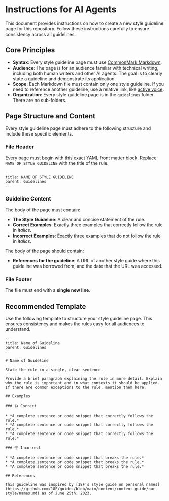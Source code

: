 # Instructions for AI Agents

This document provides instructions on how to create a new style guideline page for this repository. Follow these instructions carefully to ensure consistency across all guidelines.


## Core Principles

* **Syntax**: Every style guideline page must use [CommonMark Markdown](https://commonmark.org/).
* **Audience**: The page is for an audience familiar with technical writing, including both human writers and other AI agents. The goal is to clearly state a guideline and demonstrate its application.
* **Scope**: Each Markdown file must contain only one style guideline. If you need to reference another guideline, use a relative link, like [active voice](./active-voice).
* **Organization**: Every style guideline page is in the `guidelines` folder. There are no sub-folders.

## Page Structure and Content 

Every style guideline page must adhere to the following structure and include these specific elements.

### File Header

Every page must begin with this exact YAML front matter block. Replace `NAME OF STYLE GUIDELINE` with the title of the rule.

```
---
title: NAME OF STYLE GUIDELINE
parent: Guidelines
---
```

### Guideline Content

The body of the page must contain:

* **The Style Guideline**: A clear and concise statement of the rule.
* **Correct Examples**: Exactly three examples that correctly follow the rule in *italics*.
* **Incorrect Examples**: Exactly three examples that do not follow the rule in *italics*.

The body of the page should contain:

* **References for the guideline**: A URL of another style guide where this guideline was borrowed from, and the date that the URL was accessed.

### File Footer

The file must end with a **single new line**.

## Recommended Template

Use the following template to structure your style guideline page. This ensures consistency and makes the rules easy for all audiences to understand.

```
---
title: Name of Guideline
parent: Guidelines
---

# Name of Guideline

State the rule in a single, clear sentence.

Provide a brief paragraph explaining the rule in more detail. Explain why the rule is important and in what contexts it should be applied. If there are common exceptions to the rule, mention them here.

## Examples

### 👍 Correct

* *A complete sentence or code snippet that correctly follows the rule.*
* *A complete sentence or code snippet that correctly follows the rule.*
* *A complete sentence or code snippet that correctly follows the rule.*

### 👎 Incorrect

* *A complete sentence or code snippet that breaks the rule.*
* *A complete sentence or code snippet that breaks the rule.*
* *A complete sentence or code snippet that breaks the rule.*

## References

This guideline was inspired by [18F's style guide on personal names](https://github.com/18F/guides/blob/main/content/content-guide/our-style/names.md) as of June 25th, 2023.
```